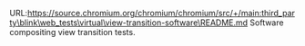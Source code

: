 URL:https://source.chromium.org/chromium/chromium/src/+/main:third_party\blink\web_tests\virtual\view-transition-software\README.md
Software compositing view transition tests.
